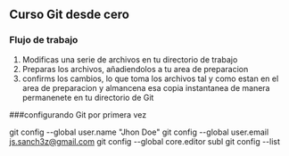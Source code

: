 ## Curso Git desde cero
### Flujo de trabajo
1. Modificas una serie de archivos en tu directorio de trabajo
2. Preparas los archivos, añadiendolos a tu area de preparacion
3. confirms los cambios, lo que toma los archivos tal y como estan en el area de preparacion y  almancena esa copia instantanea de manera permanenete en tu directorio de Git

###configurando Git por primera vez

git config --global user.name "Jhon Doe"
git config --global user.email js.sanch3z@gmail.com
git config --global core.editor subl
git config --list
